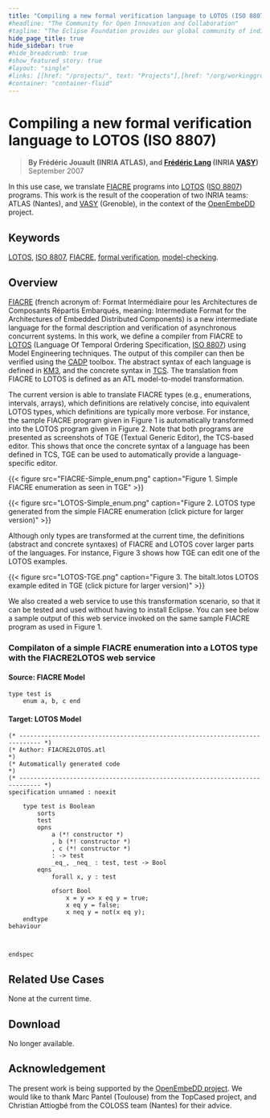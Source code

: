 ```yaml
---
title: "Compiling a new formal verification language to LOTOS (ISO 8807)"
#headline: "The Community for Open Innovation and Collaboration"
#tagline: "The Eclipse Foundation provides our global community of individuals and organizations with a mature, scalable, and business-friendly environment for open source software collaboration and innovation."
hide_page_title: true
hide_sidebar: true
#hide_breadcrumb: true
#show_featured_story: true
#layout: "single"
#links: [[href: "/projects/", text: "Projects"],[href: "/org/workinggroups/", text: "Working Group"],[href: "/membership/", text: "Members"],[href: "/org/value", text: "Business Value"]]
#container: "container-fluid"
---
```


# Compiling a new formal verification language to LOTOS (ISO 8807)

> **By Frédéric Jouault (INRIA ATLAS), and [Frédéric Lang](https://www.inrialpes.fr/vasy/people/Frederic.Lang/) (INRIA [VASY](https://www.inrialpes.fr/vasy/))** \
> September 2007

In this use case, we translate [FIACRE](https://www-sop.inria.fr/oasis/fiacre/) programs into [LOTOS](https://www.inrialpes.fr/vasy/cadp/) ([ISO 8807](https://www.iso.org/iso/iso_catalogue/catalogue_tc/catalogue_detail.htm?csnumber=16258)) programs. This work is the result of the cooperation of two INRIA teams: ATLAS (Nantes), and [VASY](https://www.inrialpes.fr/vasy/) (Grenoble), in the context of the [OpenEmbeDD](https://openembedd.inria.fr/) project.

## Keywords

[LOTOS](https://www.inrialpes.fr/vasy/cadp/), [ISO 8807](https://www.iso.org/iso/iso_catalogue/catalogue_tc/catalogue_detail.htm?csnumber=16258), [FIACRE](https://www-sop.inria.fr/oasis/fiacre/), [formal verification](https://en.wikipedia.org/wiki/Formal_verification), [model-checking](https://en.wikipedia.org/wiki/Model-checking).

## Overview

[FIACRE](https://www-sop.inria.fr/oasis/fiacre/) (french acronym of: Format Intermédiaire pour les Architectures de Composants Répartis Embarqués, meaning: Intermediate Format for the Architectures of Embedded Distributed Components) is a new intermediate language for the formal description and verification of asynchronous concurrent systems. In this work, we define a compiler from FIACRE to [LOTOS](https://www.inrialpes.fr/vasy/cadp/) (Language Of Temporal Ordering Specification, [ISO 8807](https://www.iso.org/iso/iso_catalogue/catalogue_tc/catalogue_detail.htm?csnumber=16258)) using Model Engineering techniques. The output of this compiler can then be verified using the [CADP](https://www.inrialpes.fr/vasy/cadp/) toolbox. The abstract syntax of each language is defined in [KM3](https://wiki.eclipse.org/KM3), and the concrete syntax in [TCS](https://wiki.eclipse.org/TCS). The translation from FIACRE to LOTOS is defined as an ATL model-to-model transformation.

The current version is able to translate FIACRE types (e.g., enumerations, intervals, arrays), which definitions are relatively concise, into equivalent LOTOS types, which definitions are typically more verbose. For instance, the sample FIACRE program given in Figure 1 is automatically transformed into the LOTOS program given in Figure 2. Note that both programs are presented as screenshots of TGE (Textual Generic Editor), the TCS-based editor. This shows that once the concrete syntax of a language has been defined in TCS, TGE can be used to automatically provide a language-specific editor.

{{< figure src="FIACRE-Simple_enum.png" caption="Figure 1. Simple FIACRE enumeration as seen in TGE" >}}

{{< figure src="LOTOS-Simple_enum.png" caption="Figure 2. LOTOS type generated from the simple FIACRE enumeration (click picture for larger version)" >}}

Although only types are transformed at the current time, the definitions (abstract and concrete syntaxes) of FIACRE and LOTOS cover larger parts of the languages. For instance, Figure 3 shows how TGE can edit one of the LOTOS examples.

{{< figure src="LOTOS-TGE.png" caption="Figure 3. The bitalt.lotos LOTOS example edited in TGE (click picture for larger version)" >}}

We also created a web service to use this transformation scenario, so that it can be tested and used without having to install Eclipse. You can see below a sample output of this web service invoked on the same sample FIACRE program as used in Figure 1.

### Compilaton of a simple FIACRE enumeration into a LOTOS type with the FIACRE2LOTOS web service

#### Source: FIACRE Model

	type test is
	    enum a, b, c end

#### Target: LOTOS Model

	(* ---------------------------------------------------------------------------- *)
	(* Author: FIACRE2LOTOS.atl                                                     *)
	(* Automatically generated code                                                 *)
	(* ---------------------------------------------------------------------------- *)
	specification unnamed : noexit

	    type test is Boolean
	        sorts
	        test
	        opns
	            a (*! constructor *)
	            , b (*! constructor *)
	            , c (*! constructor *)
	            : -> test
	            _eq_, _neq_ : test, test -> Bool
	        eqns
	            forall x, y : test

	            ofsort Bool
	                x = y => x eq y = true;
	                x eq y = false;
	                x neq y = not(x eq y);
	    endtype
	behaviour



	endspec

## Related Use Cases

None at the current time.

## Download

No longer available.

## Acknowledgement

The present work is being supported by the [OpenEmbeDD project](https://openembedd.inria.fr/home_html-en?set_language=en&cl=en). We would like to thank Marc Pantel (Toulouse) from the TopCased project, and Christian Attiogbé from the COLOSS team (Nantes) for their advice.
